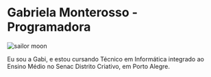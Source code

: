 <h1>Gabriela Monterosso - Programadora</h1>
<img src="https://i.pinimg.com/originals/95/db/47/95db47805f0173d089d6df9d8d26f7b3.gif" alt="sailor moon">
<p>Eu sou a Gabi, e estou cursando Técnico em Informática integrado ao Ensino Médio no Senac Distrito Criativo, em Porto Alegre.</p>
